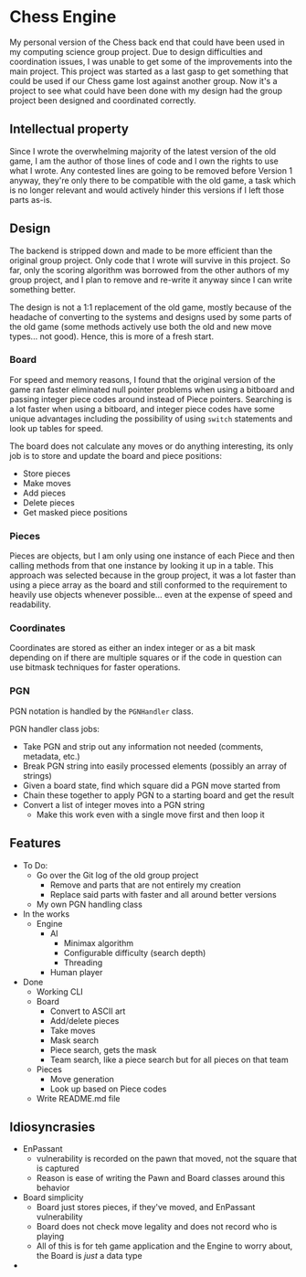 # Chess Engine

My personal version of the Chess back end that could have been used in my computing science group project. Due to design difficulties and coordination issues, I was unable to get some of the improvements into the main project. This project was started as a last gasp to get something that could be used if our Chess game lost against another group. Now it's a project to see what could have been done with my design had the group project been designed and coordinated correctly.

## Intellectual property

Since I wrote the overwhelming majority of the latest version of the old game, I am the author of those lines of code and I own the rights to use what I wrote. Any contested lines are going to be removed before Version 1 anyway, they're only there to be compatible with the old game, a task which is no longer relevant and would actively hinder this versions if I left those parts as-is.

## Design

The backend is stripped down and made to be more efficient than the original group project. Only code that I wrote will survive in this project. So far, only the scoring algorithm was borrowed from the other authors of my group project, and I plan to remove and re-write it anyway since I can write something better.

The design is not a 1:1 replacement of the old game, mostly because of the headache of converting to the systems and designs used by some parts of the old game (some methods actively use both the old and new move types... not good). Hence, this is more of a fresh start.

### Board

For speed and memory reasons, I found that the original version of the game ran faster eliminated null pointer problems when using a bitboard and passing integer piece codes around instead of Piece pointers. Searching is a lot faster when using a bitboard, and integer piece codes have some unique advantages including the possibility of using `switch` statements and look up tables for speed.

The board does not calculate any moves or do anything interesting, its only job is to store and update the board and piece positions:

- Store pieces
- Make moves
- Add pieces
- Delete pieces
- Get masked piece positions

### Pieces

Pieces are objects, but I am only using one instance of each Piece and then calling methods from that one instance by looking it up in a table. This approach was selected because in the group project, it was a lot faster than using a piece array as the board and still conformed to the requirement to heavily use objects whenever possible... even at the expense of speed and readability.

### Coordinates

Coordinates are stored as either an index integer or as a bit mask depending on if there are multiple squares or if the code in question can use bitmask techniques for faster operations.

### PGN

PGN notation is handled by the `PGNHandler` class.

PGN handler class jobs:

- Take PGN and strip out any information not needed (comments, metadata, etc.)
- Break PGN string into easily processed elements (possibly an array of strings)
- Given a board state, find which square did a PGN move started from
- Chain these together to apply PGN to a starting board and get the result
- Convert a list of integer moves into a PGN string
  - Make this work even with a single move first and then loop it

## Features

- To Do:
  - Go over the Git log of the old group project
    - Remove and parts that are not entirely my creation
    - Replace said parts with faster and all around better versions
  - My own PGN handling class
- In the works
  - Engine
    - AI
      - Minimax algorithm
      - Configurable difficulty (search depth)
      - Threading
    - Human player
- Done
  - Working CLI
  - Board
    - Convert to ASCII art
    - Add/delete pieces
    - Take moves
    - Mask search
    - Piece search, gets the mask
    - Team search, like a piece search but for all pieces on that team
  - Pieces
      - Move generation
      - Look up based on Piece codes
  - Write README.md file

## Idiosyncrasies

- EnPassant
  - vulnerability is recorded on the pawn that moved, not the square that is captured
  - Reason is ease of writing the Pawn and Board classes around this behavior
- Board simplicity
  - Board just stores pieces, if they've moved, and EnPassant vulnerability
  - Board does not check move legality and does not record who is playing
  - All of this is for teh game application and the Engine to worry about, the Board is *just* a data type
- 
